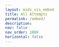 ```yaml
---
layout: midi_vis_embed
title: All Attempts
permalink: /embed/
description: 
nav: false
nav_order: 1000
horizontal: false
---
```


<br/><br/>
